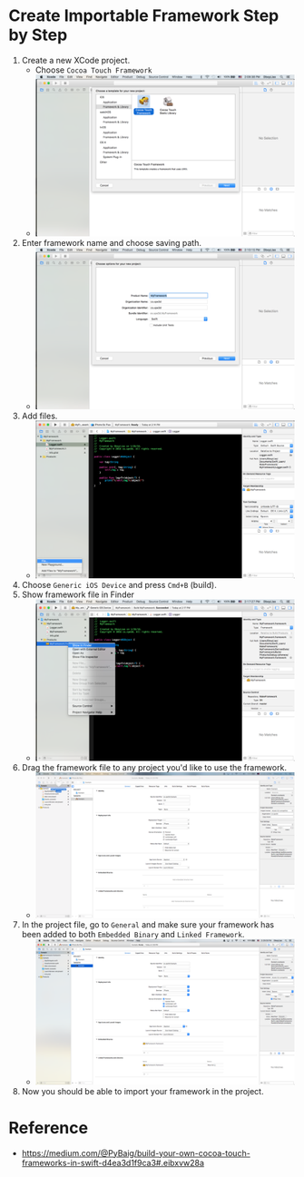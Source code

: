 # Create Importable Framework Step by Step
1. Create a new XCode project.
    - Choose `Cocoa Touch Framework`
    - ![create_porject](img/create_project.png)
2. Enter framework name and choose saving path.
    - ![enter_name](img/enter_name.png) 
3. Add files.
    - ![add_files](img/add_files.png)
4. Choose `Generic iOS Device` and press `Cmd+B` (build).
5. Show framework file in Finder
    - ![show_in_finder](img/show_in_finder.png)
6. Drag the framework file to any project you'd like to use the framework.
    - ![drag_in](img/drag_in.png) 
7. In the project file, go to `General` and make sure your framework has been added to both `Embedded Binary` and `Linked Framework`.
    - ![setting](img/setting.png) 
8. Now you should be able to import your framework in the project.

# Reference

- https://medium.com/@PyBaig/build-your-own-cocoa-touch-frameworks-in-swift-d4ea3d1f9ca3#.eibxvw28a